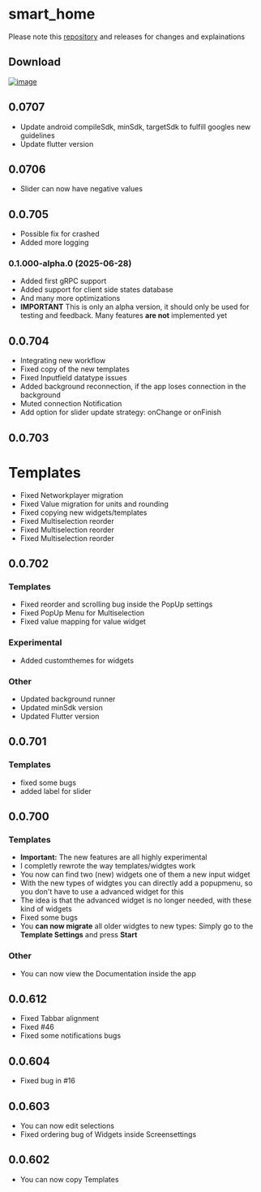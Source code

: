 # smart_home

Please note this [repository](https://github.com/moba15/ioBroker.hiob) and releases for changes and explainations

## Download
[![image](batches/playstore/en.svg)](https://play.google.com/store/apps/details?id=de.bachmaier.smart_home)

## 0.0707
- Update android compileSdk, minSdk, targetSdk to fulfill googles new guidelines
- Update flutter version

## 0.0706
- Slider can now have negative values

## 0.0.705
- Possible fix for crashed 
- Added more logging

### 0.1.000-alpha.0 (2025-06-28)
- Added first gRPC support 
- Added support for client side states database
- And many more optimizations 
- **IMPORTANT** This is only an alpha version, it should only be used for testing and feedback. Many features **are not** implemented yet

## 0.0.704
- Integrating new workflow
- Fixed copy of the new templates
- Fixed Inputfield datatype issues
- Added background reconnection, if the app loses connection in the background
- Muted connection Notification
- Add option for slider update strategy: onChange or onFinish


## 0.0.703
# Templates
- Fixed Networkplayer migration
- Fixed Value migration for units and rounding
- Fixed copying new widgets/templates
- Fixed Multiselection reorder
- Fixed Multiselection reorder
- Fixed Multiselection reorder


## 0.0.702
### Templates
- Fixed reorder and scrolling bug inside the PopUp settings
- Fixed PopUp Menu for Multiselection
- Fixed value mapping for value widget
### Experimental
- Added customthemes for widgets
### Other
- Updated background runner
- Updated minSdk version 
- Updated Flutter version

## 0.0.701

### Templates 
- fixed some bugs
- added label for slider

## 0.0.700

### Templates

- **Important:** The new features are all highly experimental
- I completly rewrote the way templates/widgtes work
- You now can find two (new) widgets one of them a new input widget
- With the new types of widgtes you can directly add a popupmenu, so you don't have to use a advanced widget for this
- The idea is that the advanced widget is no longer needed, with these kind of widgets
- Fixed some bugs
- You **can now migrate** all older widgtes to new types: Simply go to the **Template Settings** and press **Start**

### Other

- You can now view the Documentation inside the app


## 0.0.612

- Fixed Tabbar alignment
- Fixed #46
- Fixed some notifications bugs

## 0.0.604

- Fixed bug in #16

## 0.0.603

- You can now edit selections
- Fixed ordering bug of Widgets inside Screensettings

## 0.0.602

- You can now copy Templates
